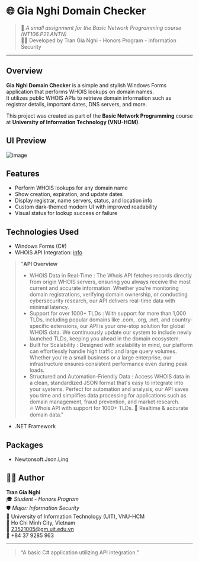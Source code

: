 # 🌐 Gia Nghi Domain Checker

> 🚀 *A small assignment for the Basic Network Programming course (NT106.P21.ANTN)*  
> 🧑‍💻 Developed by Tran Gia Nghi - Honors Program - Information Security

---

## Overview

**Gia Nghi Domain Checker** is a simple and stylish Windows Forms application that performs WHOIS lookups on domain names.  
It utilizes public WHOIS APIs to retrieve domain information such as registrar details, important dates, DNS servers, and more.

This project was created as part of the **Basic Network Programming** course at **University of Information Technology (VNU-HCM)**.



## UI Preview
![image](https://github.com/user-attachments/assets/c9aad9e4-6339-4e6a-9a77-642be4bb79e2)

## Features

- Perform WHOIS lookups for any domain name  
- Show creation, expiration, and update dates  
- Display registrar, name servers, status, and location info  
- Custom dark-themed modern UI with improved readability  
- Visual status for lookup success or failure  



## Technologies Used

- Windows Forms (C#)
- WHOIS API Integration: [info](https://rapidapi.com/HemKrishLabs/api/whois-api6)
> "**API Overview**
> - WHOIS Data in Real-Time : 
> The Whois API fetches records directly from origin WHOIS servers, ensuring you always receive the most current and accurate information. Whether you're monitoring domain registrations, verifying domain ownership, or 
> conducting cybersecurity research, our API delivers real-time data with minimal latency.
> - Support for over 1000+ TLDs : 
> With support for more than 1,000 TLDs, including popular domains like .com, .org, .net, and country-specific extensions, our API is your one-stop solution for global WHOIS data. We continuously update our system to include newly launched TLDs, keeping you ahead in the domain ecosystem.
> - Built for Scalability : 
> Designed with scalability in mind, our platform can effortlessly handle high traffic and large query volumes. Whether you're a small business or a large enterprise, our infrastructure ensures consistent performance even during peak loads.
> - Structured and Automation-Friendly Data : 
> Access WHOIS data in a clean, standardized JSON format that's easy to integrate into your systems. Perfect for automation and analysis, our API saves you time and simplifies data processing for applications such as domain management, fraud prevention, and market research.\
>🔥 Whois API with support for 1000+ TLDs. 🚀 Realtime & accurate domain data."


- .NET Framework
## Packages
- Newtonsoft.Json.Linq


## 🧑‍🎓 Author

**Tran Gia Nghi**  
🎓 *Student - Honors Program*  
🛡️ *Major: Information Security*  
🏫 University of Information Technology (UIT), VNU-HCM  
📍 Ho Chi Minh City, Vietnam  
📧 23521005@gm.uit.edu.vn  
📱 +84 37 9285 963  

---

> “A basic C# application utilizing API integration.”
